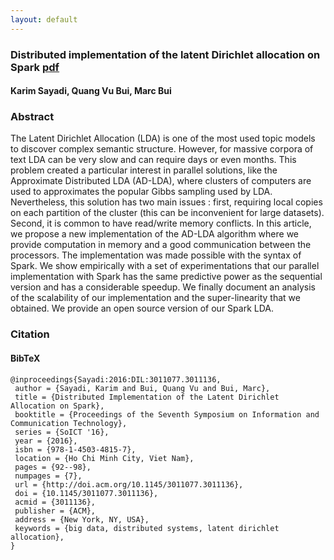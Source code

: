 ```yaml
---
layout: default
---
```


### Distributed implementation of the latent Dirichlet allocation on Spark <a target="_blank" href="/research/articles/soict16.pdf" class="pdf-button"><span>pdf</span></a>

#### Karim Sayadi, Quang Vu Bui, Marc Bui 

### Abstract


The Latent Dirichlet Allocation (LDA) is one of the most used topic models to discover complex semantic structure. However, for massive corpora of text LDA can be very slow and can require days or even months. This problem created a particular interest in parallel solutions, like the Approximate Distributed LDA (AD-LDA), where clusters of computers are used to approximates the popular Gibbs sampling used by LDA. Nevertheless, this solution has two main issues : first, requiring local copies on each partition of the cluster (this can be inconvenient for large datasets). Second, it is common to have read/write memory conflicts. In this article, we propose a new implementation of the AD-LDA algorithm where we provide computation in memory and a good communication between the processors. The implementation was made possible with the syntax of Spark. We show empirically with a set of experimentations that our parallel implementation with Spark has the same predictive power as the sequential version and has a considerable speedup. We finally document an analysis of the scalability of our implementation and the super-linearity that we obtained. We provide an open source version of our Spark LDA.


### Citation 

#### BibTeX

```
@inproceedings{Sayadi:2016:DIL:3011077.3011136,
 author = {Sayadi, Karim and Bui, Quang Vu and Bui, Marc},
 title = {Distributed Implementation of the Latent Dirichlet Allocation on Spark},
 booktitle = {Proceedings of the Seventh Symposium on Information and Communication Technology},
 series = {SoICT '16},
 year = {2016},
 isbn = {978-1-4503-4815-7},
 location = {Ho Chi Minh City, Viet Nam},
 pages = {92--98},
 numpages = {7},
 url = {http://doi.acm.org/10.1145/3011077.3011136},
 doi = {10.1145/3011077.3011136},
 acmid = {3011136},
 publisher = {ACM},
 address = {New York, NY, USA},
 keywords = {big data, distributed systems, latent dirichlet allocation},
}
```